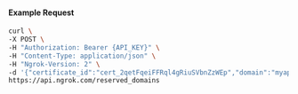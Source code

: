 <!-- Code generated for API Clients. DO NOT EDIT. -->

#### Example Request

```bash
curl \
-X POST \
-H "Authorization: Bearer {API_KEY}" \
-H "Content-Type: application/json" \
-H "Ngrok-Version: 2" \
-d '{"certificate_id":"cert_2qetFqeiFFRql4gRiuSVbnZzWEp","domain":"myapp.mydomain.com","region":"us"}' \
https://api.ngrok.com/reserved_domains
```
